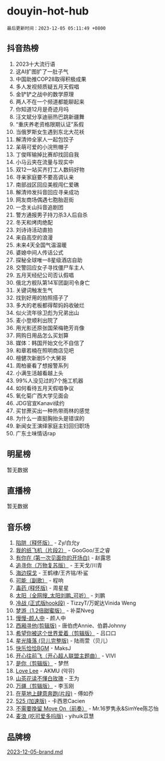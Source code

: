 # douyin-hot-hub

`最后更新时间：2023-12-05 05:11:49 +0800`

## 抖音热榜

1. 2023十大流行语
1. 这AI扩图扩了一肚子气
1. 中国助推COP28取得积极成果
1. 多人发视频质疑五月天假唱
1. 金铲铲之战中的数学原理
1. 两人不在一个频道都能聊起来
1. 你知道12月是奇迹月吗
1. 汪文斌分享迪丽热巴跳新疆舞
1. “重庆养老资格限期认证”系假
1. 当俄罗斯女生遇到东北大花袄
1. 解清帅全家人一起包饺子
1. 呆萌可爱的小浣熊帽子
1. 丁俊晖输掉比赛却找回自我
1. 小马云夹在流量与现实中
1. 双12一站买齐打工人数码好物
1. 寻亲家庭要不要高调认亲
1. 南部战区回应美舰闯仁爱礁
1. 解清帅发抖音回应寻亲成功
1. 网友商场偶遇七胞胎逛街
1. 一念关山抖音追剧团
1. 警方通报男子持刀杀3人后自杀
1. 冬天和烤肉绝配
1. 刘诗诗活动直拍
1. 来自高空的浪漫
1. 未来4天全国气温温暖
1. 婆媳中间人传话公式
1. 探秘全球唯一8星级酒店自助
1. 交警回应女子寻找僵尸车主人
1. 五月天经纪公司否认假唱
1. 俄北方舰队第14军团副司令身亡
1. 关键词触发生气
1. 找到好用的拍照搭子了
1. 多大的老板都得帮妈妈收破烂
1. 似火流年徐卫彪为兄弟出山
1. 麦小登顺利出院了
1. 用光影还原张国荣梅艳芳肖像
1. 网购日用品怎么买划算
1. 媒体：韩国开始文化不自信了
1. 和章若楠在照明商店见吧
1. 檀健次新剧5个大舅哥
1. 周柏豪看了想报警系列
1. 小满生活越看越上头
1. 99%人没见过的7个施工机器
1. 如何看待五月天假唱争议
1. 氧化菊广西大学见面会
1. JDG官宣Kanavi续约
1. 买甘蔗买出一种热带雨林的感觉
1. 为什么一直挺胸抬头是错误的
1. 新闻女王演绎家庭主妇回归职场
1. 广东土味情话rap

## 明星榜

暂无数据

## 直播榜

暂无数据

## 音乐榜

1. [陷阱（释怀版）](https://sf3-cdn-tos.douyinstatic.com/obj/tos-cn-ve-2774/oE8C21LeZrzKLDFfQYgMzx4GAIHageG5IzayY7) - Zy/白允y
1. [我的纸飞机（片段2）](https://sf3-cdn-tos.douyinstatic.com/obj/tos-cn-ve-2774/oM2ZrKcg2CD5AeRB2gkeXOFB1IxAGJdZPazYHf) - GooGoo/王之睿
1. [有你在 (第一次见面你的开场白)](https://sf3-cdn-tos.douyinstatic.com/obj/tos-cn-ve-2774/oAthrQ3ClJBfI57uBoFEgNDYtNCZ0TSYQQfxQ0) - 赵露思
1. [追寻你（万物复苏版）](https://sf3-cdn-tos.douyinstatic.com/obj/tos-cn-ve-2774/oYeAZJsbjIDit9APmBg8u6uDUQnHmoCf3gbo74) - 王天戈/川青
1. [海边探戈](https://sf6-cdn-tos.douyinstatic.com/obj/tos-cn-ve-2774/os9gE0VQCGqt6VQkZDyBBYvfSDY0QFe3vVmubn) - 王鹤棣/王齐铭/朴鲨
1. [可能（副歌）](https://sf3-cdn-tos.douyinstatic.com/obj/tos-cn-ve-2774/cde1731888894259b333569393c2fb51) - 程响
1. [毒药 (释怀版)](https://sf3-cdn-tos.douyinstatic.com/obj/tos-cn-ve-2774/oYILMEAzspdZBIzy4frJNB8ZHPHWAhiwowd4Ad) - 周星星
1. [太阳（全网搜_太阳刘鹏_可听）](https://sf3-cdn-tos.douyinstatic.com/obj/tos-cn-ve-2774/ogWbyIQnlBFImVbeDocRdCIYtBHlbJXgfZMvgz) - 刘鹏
1. [冷战 (正式版hook段)](https://sf6-cdn-tos.douyinstatic.com/obj/tos-cn-ve-2774/oMuEoiBasWApEMVDgNiI8VAByNmwo5J0pyf8Yx) - TizzyT/万妮达Vinida Weng
1. [梦游（1.2倍甜蜜版）](https://sf3-cdn-tos.douyinstatic.com/obj/tos-cn-ve-2774/o4gyAUm8hwufoEABmwVIiQtHsFuGzAEEWtNMzo) - 补菜Nveg
1. [慢慢-颜人中](https://sf6-cdn-tos.douyinstatic.com/obj/tos-cn-ve-2774/ocjHNfBXdBxQNC8ZGAeoLMFTUgtBg8bkExunDC) - 颜人中
1. [西厢寻他(剪辑版)](https://sf6-cdn-tos.douyinstatic.com/obj/tos-cn-ve-2774/oUsAVfAQKlRNxEv5qxvIB8o5qmIWUcXbzJKJhw) - 唐伯虎Annie、伯爵Johnny
1. [希望你被这个世界爱着（剪辑版）](https://sf3-cdn-tos.douyinstatic.com/obj/tos-cn-ve-2774/oo4H3BfEygN7l7bQaMBOZHCQ1eI4FqtED5skQ2) - 吕口口
1. [星光降落 (贝儿完整版)](https://sf6-cdn-tos.douyinstatic.com/obj/tos-cn-ve-2774/okwB9hAwyAtsFFkFBzAX1hOOfQuIoMNs0W2Mwr) - 陆雨萱（贝儿）
1. [快乐恰恰BGM](https://sf6-cdn-tos.douyinstatic.com/obj/tos-cn-ve-2774/07b173ca7d2f40f3ba0b97ac7fa3a44a) - MaksJ
1. [开心往前飞（开心超人联盟主题曲）](https://sf6-cdn-tos.douyinstatic.com/obj/tos-cn-ve-2774/9d8fb7c82cf1421fb93a9fe925275e0a) - VIVI
1. [是你（剪辑版）](https://sf3-cdn-tos.douyinstatic.com/obj/tos-cn-ve-2774/46019dae783c4c969944217fe1cfafc4) - 梦然
1. [Love Lee](https://sf6-cdn-tos.douyinstatic.com/obj/tos-cn-ve-2774/o05GbkJGbCBTdDnMtB0fwOYgkeZp23vrWQDQBS) - AKMU (악뮤)
1. [山茶花读不懂白玫瑰](https://sf6-cdn-tos.douyinstatic.com/obj/tos-cn-ve-2774/osfn8B7DktrRHEPJgPCfDbw7QDQEkwC16BxZg9) - 王为
1. [万疆（剪辑版）](https://sf3-cdn-tos.douyinstatic.com/obj/tos-cn-ve-2774/ooG7oVgFlDTelKCjCsTTobQvbdtj1BBQXnfZd8) - 李玉刚
1. [在草地上肆意奔跑(片段)](https://sf6-cdn-tos.douyinstatic.com/obj/tos-cn-ve-2774/8831d494742f45dabdfa8adb8b817259) - 傅如乔
1. [525 (加速版)](https://sf6-cdn-tos.douyinstatic.com/obj/tos-cn-ve-2774/oIfKCtqfDyP8Vc9FpAPgWMyezT6LnDT1abRwGg) - 卡西恩Cacien
1. [不需要挽留 Move On（前奏）](https://sf3-cdn-tos.douyinstatic.com/obj/tos-cn-ve-2774/ooCBhgCCkF4nExzQL9WZSUbitfA8IsDkgQIYhe) - Mr.16罗隽永&SimYee陈芯怡
1. [麦浪 (吃可爱多吗版)](https://sf6-cdn-tos.douyinstatic.com/obj/tos-cn-ve-2774/fb2bf2aaa2854aaa8ec0fcfabbee4bd8) - yihuik苡慧

## 品牌榜

[2023-12-05-brand.md](2023-12-05-brand.md)
